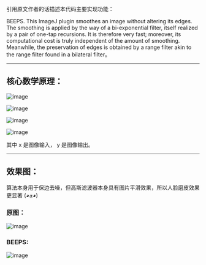 引用原文作者的话描述本代码主要实现功能：

BEEPS. This ImageJ plugin smoothes an image without altering its edges. The smoothing is applied by the way of a bi-exponential filter, itself realized by a pair of one-tap recursions. It is therefore very fast; moreover, its computational cost is truly independent of the amount of smoothing. Meanwhile, the preservation of edges is obtained by a range filter akin to the range filter found in a bilateral filter。

---


## 核心数学原理：

![image](http://pco31cl5b.bkt.clouddn.com/18-8-15/1698578.jpg)

![image](http://pco31cl5b.bkt.clouddn.com/18-8-15/69898426.jpg)

![image](http://pco31cl5b.bkt.clouddn.com/18-8-15/35028065.jpg)

![image](http://pco31cl5b.bkt.clouddn.com/18-8-15/68613292.jpg)

其中 x 是图像输入， y 是图像输出。

---


## 效果图：

算法本身用于保边去噪，但高斯滤波器本身具有图片平滑效果，所以人脸磨皮效果更显著 (◕ܫ◕)

### 原图：
![image](http://pco31cl5b.bkt.clouddn.com/18-8-19/13902887.jpg)

### BEEPS:
![image](http://pco31cl5b.bkt.clouddn.com/18-8-19/27753609.jpg)

